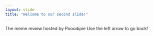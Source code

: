 ```yaml
---
layout: slide
title: "Welcome to our second slide!"
---
```

The meme review hosted by Pooodipie
Use the left arrow to go back!
